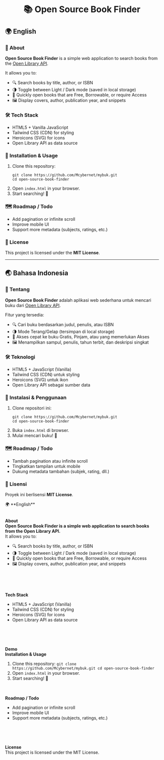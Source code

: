 <h1 align="center">📚 Open Source Book Finder</h1>

<h2>🌍 English</h2>

<h3>📖 About</h3>
<p>
  <strong>Open Source Book Finder</strong> is a simple web application to search books from the 
  <a href="https://openlibrary.org/developers/api" target="_blank">Open Library API</a>.
</p>
<p>It allows you to:</p>
<ul>
  <li>🔍 Search books by title, author, or ISBN</li>
  <li>🌗 Toggle between Light / Dark mode (saved in local storage)</li>
  <li>📖 Quickly open books that are Free, Borrowable, or require Access</li>
  <li>🖼️ Display covers, author, publication year, and snippets</li>
</ul>

<h3>🛠️ Tech Stack</h3>
<ul>
  <li>HTML5 + Vanilla JavaScript</li>
  <li>Tailwind CSS (CDN) for styling</li>
  <li>Heroicons (SVG) for icons</li>
  <li>Open Library API as data source</li>
</ul>

<h3>🚀 Installation & Usage</h3>
<ol>
  <li>
    Clone this repository:
    <pre><code>git clone https://github.com/Mcybernet/mybuk.git
cd open-source-book-finder</code></pre>
  </li>
  <li>Open <code>index.html</code> in your browser.</li>
  <li>Start searching! 🔎</li>
</ol>

<h3>🗺️ Roadmap / Todo</h3>
<ul>
  <li>Add pagination or infinite scroll</li>
  <li>Improve mobile UI</li>
  <li>Support more metadata (subjects, ratings, etc.)</li>
</ul>

<h3>📜 License</h3>
<p>This project is licensed under the <strong>MIT License</strong>.</p>

<hr/>

<h2>🌏 Bahasa Indonesia</h2>

<h3>📖 Tentang</h3>
<p>
  <strong>Open Source Book Finder</strong> adalah aplikasi web sederhana untuk mencari buku dari 
  <a href="https://openlibrary.org/developers/api" target="_blank">Open Library API</a>.
</p>
<p>Fitur yang tersedia:</p>
<ul>
  <li>🔍 Cari buku berdasarkan judul, penulis, atau ISBN</li>
  <li>🌗 Mode Terang/Gelap (tersimpan di local storage)</li>
  <li>📖 Akses cepat ke buku Gratis, Pinjam, atau yang memerlukan Akses</li>
  <li>🖼️ Menampilkan sampul, penulis, tahun terbit, dan deskripsi singkat</li>
</ul>

<h3>🛠️ Teknologi</h3>
<ul>
  <li>HTML5 + JavaScript (Vanilla)</li>
  <li>Tailwind CSS (CDN) untuk styling</li>
  <li>Heroicons (SVG) untuk ikon</li>
  <li>Open Library API sebagai sumber data</li>
</ul>

<h3>🚀 Instalasi & Penggunaan</h3>
<ol>
  <li>
    Clone repositori ini:
    <pre><code>git clone https://github.com/Mcybernet/mybuk.git
cd open-source-book-finder</code></pre>
  </li>
  <li>Buka <code>index.html</code> di browser.</li>
  <li>Mulai mencari buku! 🔎</li>
</ol>

<h3>🗺️ Roadmap / Todo</h3>
<ul>
  <li>Tambah pagination atau infinite scroll</li>
  <li>Tingkatkan tampilan untuk mobile</li>
  <li>Dukung metadata tambahan (subjek, rating, dll.)</li>
</ul>

<h3>📜 Lisensi</h3>
<p>Proyek ini berlisensi <strong>MIT License</strong>.</p>
🌍 **English**<br><br>

**About**<br>
**Open Source Book Finder is a simple web application to search books from the Open Library API.** <br>
It allows you to:<br>
<ul>
    <li>🔍 Search books by title, author, or ISBN</li>
    <li>🌗 Toggle between Light / Dark mode (saved in local storage)</li>
    <li>📖 Quickly open books that are Free, Borrowable, or require Access</li>
    <li>🖼️ Display covers, author, publication year, and snippets</li>
</ul><br><br><br>

**Tech Stack**<br>
<ul>
    <li>HTML5 + JavaScript (Vanilla)</li>
    <li>Tailwind CSS (CDN) for styling</li>
    <li>Heroicons (SVG) for icons</li>
    <li>Open Library API as data source</li>
</ul>
<br><br><br>

**Demo**<br>
**Installation & Usage**<br>
 1. Clone this repository:
    `git clone https://github.com/Mcybernet/mybuk.git
     cd open-source-book-finder`  
 2. Open `index.html` in your browser.
 3. Start searching! 🔎<br><br><br>



**Roadmap / Todo**<br>
<ul>
    <li>Add pagination or infinite scroll</li>
    <li>Improve mobile UI</li>
    <li>Support more metadata (subjects, ratings, etc.)</li>
</ul><br><br><br>


**License**<br>
This project is licensed under the MIT License.

    

